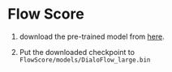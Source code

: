 # Flow Score

1.  download the pre-trained model from [here](https://drive.google.com/file/d/19-v96TMevn22h54POJUHkYsSLTOrYHcr/view?usp=sharing).

2. Put the downloaded checkpoint to `FlowScore/models/DialoFlow_large.bin`